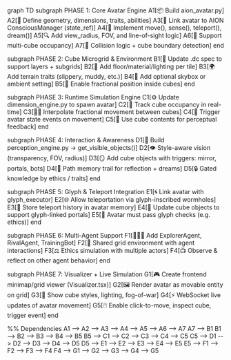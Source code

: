 graph TD
  subgraph PHASE 1: Core Avatar Engine
    A1[📦 Build aion_avatar.py]
    A2[🧠 Define geometry, dimensions, traits, abilities]
    A3[🔌 Link avatar to AION ConsciousManager (state_ref)]
    A4[🚶 Implement move(), sense(), teleport(), dream()]
    A5[🔍 Add view_radius, FOV, and line-of-sight logic]
    A6[🎯 Support multi-cube occupancy]
    A7[🧱 Collision logic + cube boundary detection]
  end

  subgraph PHASE 2: Cube Microgrid & Environment
    B1[🧩 Update .dc spec to support layers + subgrids]
    B2[🎨 Add floor/material/lighting per tile]
    B3[🌍 Add terrain traits (slippery, muddy, etc.)]
    B4[🌌 Add optional skybox or ambient setting]
    B5[📍 Enable fractional position inside cubes]
  end

  subgraph PHASE 3: Runtime Simulation Engine
    C1[⚙️ Update dimension_engine.py to spawn avatar]
    C2[🔄 Track cube occupancy in real-time]
    C3[🚶‍♀️ Interpolate fractional movement between cubes]
    C4[🔁 Trigger avatar state events on movement]
    C5[🧠 Use cube contents for perceptual feedback]
  end

  subgraph PHASE 4: Interaction & Awareness
    D1[🧠 Build perception_engine.py → get_visible_objects()]
    D2[👁️ Style-aware vision (transparency, FOV, radius)]
    D3[🪞 Add cube objects with triggers: mirror, portals, bots]
    D4[📜 Path memory trail for reflection + dreams]
    D5[🔒 Gated knowledge by ethics / traits]
  end

  subgraph PHASE 5: Glyph & Teleport Integration
    E1[🌀 Link avatar with glyph_executor]
    E2[🌐 Allow teleportation via glyph-inscribed wormholes]
    E3[🔗 Store teleport history in avatar memory]
    E4[📂 Update cube objects to support glyph-linked portals]
    E5[💠 Avatar must pass glyph checks (e.g. ethics)]
  end

  subgraph PHASE 6: Multi-Agent Support
    F1[🧑‍🤝‍🧑 Add ExplorerAgent, RivalAgent, TrainingBot]
    F2[👥 Shared grid environment with agent interactions]
    F3[⚖️ Ethics simulation with multiple actors]
    F4[📺 Observe & reflect on other agent behavior]
  end

  subgraph PHASE 7: Visualizer + Live Simulation
    G1[🎮 Create frontend minimap/grid viewer (Visualizer.tsx)]
    G2[🖼️ Render avatar as movable entity on grid]
    G3[🎨 Show cube styles, lighting, fog-of-war]
    G4[⚡ WebSocket live updates of avatar movement]
    G5[🖱️ Enable click-to-move, inspect cube, trigger event]
  end

  %% Dependencies
  A1 --> A2 --> A3 --> A4 --> A5 --> A6 --> A7
  A7 --> B1
  B1 --> B2 --> B3 --> B4 --> B5
  B5 --> C1 --> C2 --> C3 --> C4 --> C5
  C5 --> D1 --> D2 --> D3 --> D4 --> D5
  D5 --> E1 --> E2 --> E3 --> E4 --> E5
  E5 --> F1 --> F2 --> F3 --> F4
  F4 --> G1 --> G2 --> G3 --> G4 --> G5